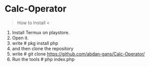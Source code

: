 # Calc-Operator
> How to Install <
1. Install Termux on playstore.
2. Open it.
3. write # pkg install php
4. and then clone the repository
5. write # git clone https://github.com/abdan-gans/Calc-Operator/
6. Run the tools # php index.php
